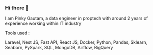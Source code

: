 ### Hi there 👋
I am Pinky Gautam, a data engineer in proptech with around 2 years of experience working within IT industry


Tools used :

Laravel, Nest JS, Fast API, React JS, Docker, Python, Pandas, Sklearn, Seaborn, PySpark, SQL, MongoDB, Airflow, BigQuery
